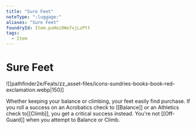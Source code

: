 ```yaml
---
title: "Sure Feet"
noteType: ":luggage:"
aliases: "Sure Feet"
foundryId: Item.puHoi0Wo7xjLzPtt
tags:
  - Item
---
```


# Sure Feet
![[pathfinder2e/Feats/zz_asset-files/icons-sundries-books-book-red-exclamation.webp|150]]

Whether keeping your balance or climbing, your feet easily find purchase. If you roll a success on an Acrobatics check to [[Balance]] or an Athletics check to[[Climb]], you get a critical success instead. You're not [[Off-Guard]] when you attempt to Balance or Climb.
